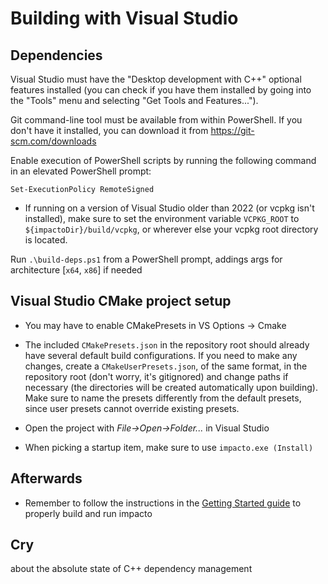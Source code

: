 # Building with Visual Studio

## Dependencies

Visual Studio must have the "Desktop development with C++" optional features installed (you can check if you have them installed by going into the "Tools" menu and selecting "Get Tools and Features...").

Git command-line tool must be available from within PowerShell. If you don't have it installed, you can download it from https://git-scm.com/downloads

Enable execution of PowerShell scripts by running the following command in an elevated PowerShell prompt:

`Set-ExecutionPolicy RemoteSigned`

- If running on a version of Visual Studio older than 2022 (or vcpkg isn't installed), make sure to set the environment variable `VCPKG_ROOT` to `${impactoDir}/build/vcpkg`, or wherever else your vcpkg root directory is located.

Run `.\build-deps.ps1` from a PowerShell prompt, addings args for architecture [`x64`, `x86`] if needed

## Visual Studio CMake project setup
- You may have to enable CMakePresets in VS Options -> Cmake

- The included `CMakePresets.json` in the repository root should already have several default build configurations. If you need to make any changes, create a `CMakeUserPresets.json`, of the same format, in the repository root (don't worry, it's gitignored) and change paths if necessary (the directories will be created automatically upon building). Make sure to name the presets differently from the default presets, since user presets cannot override existing presets.

- Open the project with *File->Open->Folder...* in Visual Studio
- When picking a startup item, make sure to use `impacto.exe (Install)`


## Afterwards

- Remember to follow the instructions in the [Getting Started guide](getting_started.md) to properly build and run impacto

## Cry

about the absolute state of C++ dependency management